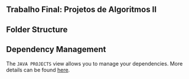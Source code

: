 ## Trabalho Final: Projetos de Algoritmos II

## Folder Structure

## Dependency Management

The `JAVA PROJECTS` view allows you to manage your dependencies. More details can be found [here](https://github.com/microsoft/vscode-java-dependency#manage-dependencies).
